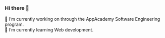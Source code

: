 ### Hi there 👋
🔭 I’m currently working on through the AppAcademy Software Engineering program. <br />
🌱 I’m currently learning Web development.

<!--
**kpasichnuk/kpasichnuk** is a ✨ _special_ ✨ repository because its `README.md` (this file) appears on your GitHub profile.

Here are some ideas to get you started:

- 🔭 I’m currently working on through the AppAcademy Software Engineering program.
- 🌱 I’m currently learning Web development.
- 👯 I’m looking to collaborate on ...
- 🤔 I’m looking for help with ...
- 💬 Ask me about ...
- 📫 How to reach me: ...
- 😄 Pronouns: ...
- ⚡ Fun fact: ...
-->
